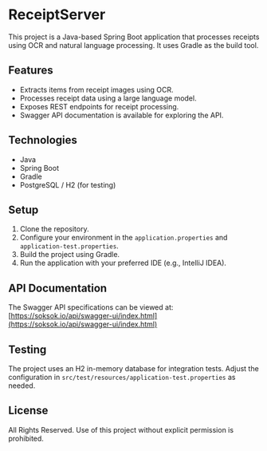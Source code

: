 # ReceiptServer

This project is a Java-based Spring Boot application that processes receipts using OCR and natural language processing. It uses Gradle as the build tool.

## Features

- Extracts items from receipt images using OCR.
- Processes receipt data using a large language model.
- Exposes REST endpoints for receipt processing.
- Swagger API documentation is available for exploring the API.

## Technologies

- Java
- Spring Boot
- Gradle
- PostgreSQL / H2 (for testing)

## Setup

1. Clone the repository.
2. Configure your environment in the `application.properties` and `application-test.properties`.
3. Build the project using Gradle.
4. Run the application with your preferred IDE (e.g., IntelliJ IDEA).

## API Documentation

The Swagger API specifications can be viewed at:  
[https://soksok.io/api/swagger-ui/index.html](https://soksok.io/api/swagger-ui/index.html)

## Testing

The project uses an H2 in-memory database for integration tests. Adjust the configuration in `src/test/resources/application-test.properties` as needed.

## License

All Rights Reserved. Use of this project without explicit permission is prohibited.
